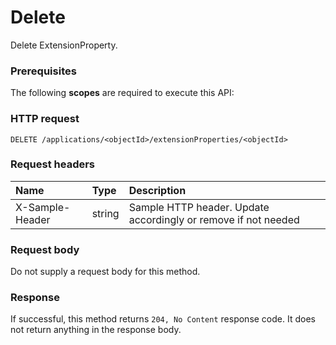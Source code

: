 # Delete

Delete ExtensionProperty.
### Prerequisites
The following **scopes** are required to execute this API: 
### HTTP request
<!-- { "blockType": "ignored" } -->
```http
DELETE /applications/<objectId>/extensionProperties/<objectId>

```
### Request headers
| Name       | Type | Description|
|:---------------|:--------|:----------|
| X-Sample-Header  | string  | Sample HTTP header. Update accordingly or remove if not needed|

### Request body
Do not supply a request body for this method.


### Response
If successful, this method returns `204, No Content` response code. It does not return anything in the response body.


<!-- uuid: 5588d478-acd3-49df-aab3-2ac7465b3d24
2015-10-19 10:21:28 UTC -->
<!-- {
  "type": "#page.annotation",
  "description": "Delete",
  "keywords": "",
  "section": "documentation",
  "tocPath": ""
}-->